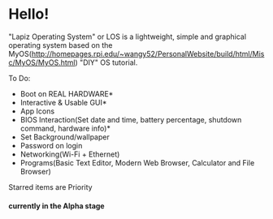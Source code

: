 # Hello!
"Lapiz Operating System" or LOS is a lightweight, simple and graphical operating system based on the MyOS(http://homepages.rpi.edu/~wangy52/PersonalWebsite/build/html/Misc/MyOS/MyOS.html) "DIY" OS tutorial. 

To Do:
- Boot on REAL HARDWARE*
- Interactive & Usable GUI*
- App Icons
- BIOS Interaction(Set date and time, battery percentage, shutdown command, hardware info)*
- Set Background/wallpaper
- Password on login
- Networking(Wi-Fi + Ethernet)
- Programs(Basic Text Editor, Modern Web Browser, Calculator and File Browser)

Starred items are Priority

#### currently in the Alpha stage
